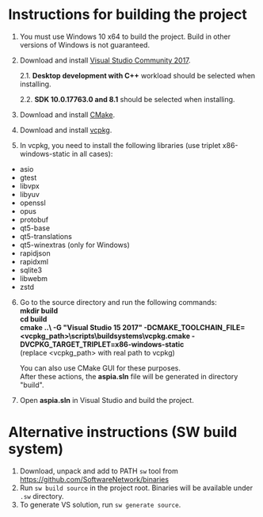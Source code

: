 Instructions for building the project
=====================================
1. You must use Windows 10 x64 to build the project. Build in other versions of Windows is not guaranteed.
2. Download and install [Visual Studio Community 2017](https://www.visualstudio.com/downloads).

   2.1. **Desktop development with C++** workload should be selected when installing.

   2.2. **SDK 10.0.17763.0 and 8.1** should be selected when installing.

3. Download and install [CMake](https://cmake.org/download).
4. Download and install [vcpkg](https://github.com/dchapyshev/vcpkg).
5. In vcpkg, you need to install the following libraries (use triplet x86-windows-static in all cases):
* asio
* gtest
* libvpx
* libyuv
* openssl
* opus
* protobuf
* qt5-base
* qt5-translations
* qt5-winextras (only for Windows)
* rapidjson
* rapidxml
* sqlite3
* libwebm
* zstd
6. Go to the source directory and run the following commands:
   **<br/>mkdir build
   <br/>cd build
   <br/>cmake ..\ -G "Visual Studio 15 2017" -DCMAKE_TOOLCHAIN_FILE=<vcpkg_path>\scripts\buildsystems\vcpkg.cmake -DVCPKG_TARGET_TRIPLET=x86-windows-static**
   <br/>(replace <vcpkg_path> with real path to vcpkg)

   You can also use CMake GUI for these purposes.
   <br/>After these actions, the **aspia.sln** file will be generated in directory "build".
7. Open **aspia.sln** in Visual Studio and build the project.

Alternative instructions (SW build system)
==========================================
1. Download, unpack and add to PATH `sw` tool from https://github.com/SoftwareNetwork/binaries
2. Run `sw build source` in the project root.
   Binaries will be available under `.sw` directory.
3. To generate VS solution, run `sw generate source`.
